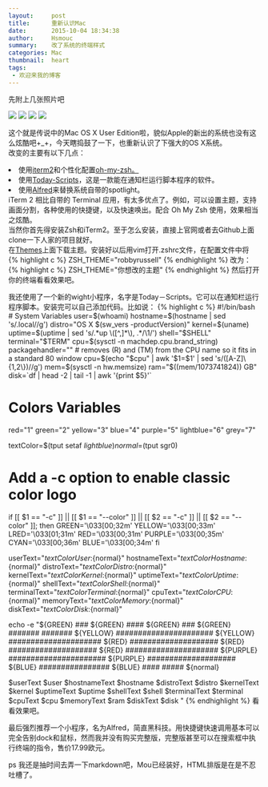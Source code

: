 ```yaml
---
layout:     post
title:      重新认识Mac
date:       2015-10-04 18:34:38
author:     Hsmouc
summary:    改了系统的终端样式
categories: Mac
thumbnail:  heart
tags:
 - 欢迎来我的博客
---
```

<p>先附上几张照片吧</p>
<img src="http://ww4.sinaimg.cn/mw690/005WMcFzjw1ewpa4y4ivcj31400p012q.jpg">
<img src="http://ww2.sinaimg.cn/mw690/005WMcFzjw1ewpa4xlolpj31400p00vk.jpg">
<img src="http://ww2.sinaimg.cn/mw690/005WMcFzjw1ewpa4ypqupj31400p044g.jpg">
<img src="http://ww1.sinaimg.cn/mw690/005WMcFzjw1ewpa4z7lckj30fk03vmxh.jpg">
<p>
这个就是传说中的Mac OS X User Edition啦，貌似Apple的新出的系统也没有这么炫酷吧+_+，今天瞎捣鼓了一下，也重新认识了下强大的OS X系统。<br/>
改变的主要有以下几点：<br/>
<li>使用<a href="https://www.iterm2.com">iterm2</a>和个性化配置<a href="https://github.com/robbyrussell/oh-my-zsh/tree/master/themes/">oh-my-zsh。</a></li>
<li>使用<a href="https://github.com/SamRothCA/Today-Scripts/releases">Today-Scripts</a>，这是一款能在通知栏运行脚本程序的软件。</li>
<li>使用<a href="https://www.alfredapp.com">Alfred</a>来替换系统自带的spotlight。</li>
iTerm 2 相比自带的 Terminal 应用，有太多优点了。例如，可以设置主题，支持画面分割，各种使用的快捷键，以及快速唤出。配合 Oh My Zsh 使用，效果相当之炫酷。<br/>
当然你首先得安装Zsh和iTerm2。至于怎么安装，直接上官网或者去Github上面clone一下人家的项目就好。<br/>
在<a href ="https://github.com/robbyrussell/oh-my-zsh/tree/master/themes/">Themes</a>上面下载主题。安装好以后用vim打开.zshrc文件，在配置文件中将
{% highlight c %}
ZSH_THEME="robbyrussell"
{% endhighlight %}
改为：
{% highlight c %}
ZSH_THEME="你想改的主题"
{% endhighlight %}
然后打开你的终端看看效果吧。<br/>
</p>
<p>
我还使用了一个新的wight小程序，名字是Today－Scripts。它可以在通知栏运行程序脚本。安装完可以自己添加代码。比如说：
{% highlight c %}
#!/bin/bash
# System Variables
user=$(whoami)
hostname=$(hostname | sed 's/.local//g')
distro="OS X $(sw_vers -productVersion)"
kernel=$(uname)
uptime=$(uptime | sed 's/.*up \([^,]*\), .*/\1/')
shell="$SHELL"
terminal="$TERM"
cpu=$(sysctl -n machdep.cpu.brand_string)
packagehandler=""
# removes (R) and (TM) from the CPU name so it fits in a standard 80 window
cpu=$(echo "$cpu" | awk '$1=$1' | sed 's/([A-Z]\{1,2\})//g')
mem=$(sysctl -n hw.memsize)
ram="$((mem/1073741824)) GB"
disk=`df | head -2 | tail -1 | awk '{print $5}'`

# Colors Variables
red="1"
green="2"
yellow="3"
blue="4"
purple="5"
lightblue="6"
grey="7"

textColor=$(tput setaf $lightblue)
normal=$(tput sgr0)

# Add a -c option to enable classic color logo
if [[ $1 == "-c" ]] || [[ $1 == "--color" ]] || [[ $2 == "-c" ]] || [[ $2 == "--color" ]]; then
  GREEN='\033[00;32m'
  YELLOW='\033[00;33m'
  LRED='\033[01;31m'
  RED='\033[00;31m'
  PURPLE='\033[00;35m'
  CYAN='\033[00;36m'
  BLUE='\033[00;34m'
fi

userText="${textColor}User:${normal}"
hostnameText="${textColor}Hostname:${normal}"
distroText="${textColor}Distro:${normal}"
kernelText="${textColor}Kernel:${normal}"
uptimeText="${textColor}Uptime:${normal}"
shellText="${textColor}Shell:${normal}"
terminalText="${textColor}Terminal:${normal}"
cpuText="${textColor}CPU:${normal}"
memoryText="${textColor}Memory:${normal}"
diskText="${textColor}Disk:${normal}"

echo -e "${GREEN}                 ###
${GREEN}               ####
${GREEN}               ###
${GREEN}       #######    #######
${YELLOW}     ######################
${YELLOW}    #####################
${RED}    ####################
${RED}    ####################
${RED}    #####################
${PURPLE}     ######################
${PURPLE}      ####################
${BLUE}        ################
${BLUE}         ####     ##### ${normal}

$userText $user
$hostnameText $hostname
$distroText $distro
$kernelText $kernel
$uptimeText $uptime
$shellText $shell
$terminalText $terminal
$cpuText $cpu
$memoryText $ram
$diskText $disk
"
{% endhighlight %}
看看效果吧。
</p>
<p>
最后强烈推荐一个小程序，名为Alfred，简直黑科技。用快捷键快速调用基本可以完全告别dock和鼠标，然而我并没有购买完整版，完整版甚至可以在搜索框中执行终端的指令，售价17.99欧元。
</p>
<p>
ps 我还是抽时间去弄一下markdown吧，Mou已经装好，HTML排版是在是不忍吐槽了。
</p>
